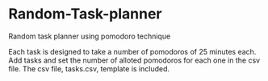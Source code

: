 # Random-Task-planner
Random task planner using pomodoro technique

Each task is designed to take a number of pomodoros of 25 minutes each. Add tasks and set the number of alloted pomodoros for each one in the csv file.
The csv file, tasks.csv, template is included.
